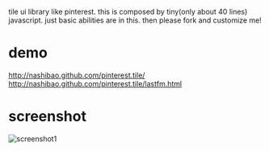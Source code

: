 tile ui library like pinterest. this is composed by tiny(only about 40 lines) javascript. just basic abilities are in this. then please fork and customize me! 

# demo
<http://nashibao.github.com/pinterest.tile/>
<http://nashibao.github.com/pinterest.tile/lastfm.html>

# screenshot
![screenshot1](https://raw.github.com/nashibao/pinterest.tile/master/screenshot.png)
